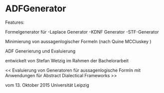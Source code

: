 # ADFGenerator
Features:

Formelgenerator für 
  -Laplace Generator
  -KDNF Generator
  -STF-Generator
  
Minimierung
  von aussagenlogischer Formeln (nach Quine MCCluskey )

ADF Generierung und Evaluierung

entwickelt von Stefan Wetzig
im Rahmen der Bachelorarbeit 

<< Evaluierung von Generatoren für aussagenlogische Formln mit Anwendungen für Abstract Dialectical Frameworks >>

vom 13. Oktober 2015
Universität Leipzig

